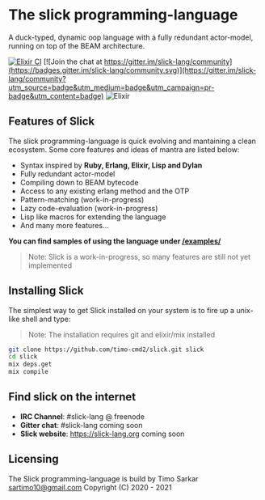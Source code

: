 # The slick programming-language

A duck-typed, dynamic oop language with a fully redundant actor-model, running on top of the BEAM architecture. 

[![Elixir CI](https://github.com/timo-cmd2/mantra/actions/workflows/elixir.yml/badge.svg)](https://github.com/timo-cmd2/mantra/actions/workflows/elixir.yml) [![Join the chat at https://gitter.im/slick-lang/community](https://badges.gitter.im/slick-lang/community.svg)](https://gitter.im/slick-lang/community?utm_source=badge&utm_medium=badge&utm_campaign=pr-badge&utm_content=badge)
![Elixir](https://img.shields.io/badge/Elixir-1.12.0-9378C9?logo=elixir&logoColor=9378C9)

## Features of Slick

The slick programming-language is quick evolving and mantaining a clean ecosystem. Some core features and ideas of mantra are listed below:

- Syntax inspired by **Ruby, Erlang, Elixir, Lisp and Dylan**
- Fully redundant actor-model
- Compiling down to BEAM bytecode
- Access to any existing erlang method and the OTP
- Pattern-matching (work-in-progress)
- Lazy code-evaluation (work-in-progress)
- Lisp like macros for extending the language
- And many more features...

**You can find samples of using the language under <a href="https://github.com/timo-cmd2/mantra/examples">/examples/</a>**

> Note: Slick is a work-in-progress, so many features are still not yet implemented

## Installing Slick

The simplest way to get Slick installed on your system is to fire up a unix-like shell and type:

> Note: The installation requires git and elixir/mix installed

```bash
git clone https://github.com/timo-cmd2/slick.git slick 
cd slick
mix deps.get
mix compile
```

## Find slick on the internet

- **IRC Channel**: #slick-lang @ freenode
- **Gitter chat**: #slick-lang coming soon
- **Slick website**: https://slick-lang.org coming soon

## Licensing

The Slick programming-language is build by Timo Sarkar <sartimo10@gmail.com> Copyright (C) 2020 - 2021 
